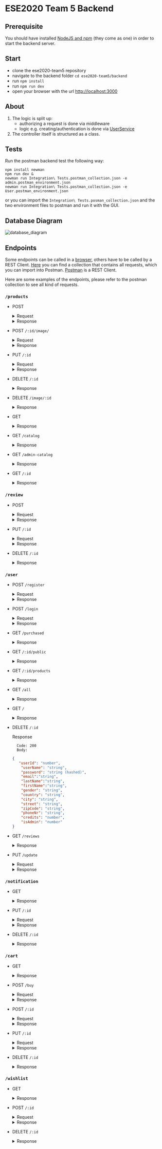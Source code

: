 # ESE2020 Team 5 Backend

## Prerequisite
You should have installed [NodeJS and npm](https://nodejs.org/en/download/) (they come as one) in order to start the backend server.

## Start
- clone the ese2020-team5 repository
- navigate to the backend folder `cd ese2020-team5/backend`
- run `npm install`
- run `npm run dev`
- open your browser with the url [http://localhost:3000](http://localhost:3000/)

## About

1. The logic is split up:
	- authorizing a request is done via middleware
	- logic e.g. creating/authentication is done via [UserService](./src/services/user.service.ts)
2. The controller itself is structured as a class.

## Tests

Run the postman backend test the following way:

```
npm install newman
npm run dev &
newman run Integration\ Tests.postman_collection.json -e admin.postman_environment.json
newman run Integration\ Tests.postman_collection.json -e User.postman_environment.json
```

or you can import the `Integration\ Tests.posman_collection.json` and the two environment files to postman and run it with the GUI.

## Database Diagram

![database_diagram](../documentation/Database-v2.jpg)

## Endpoints
Some endpoints can be called in a [browser](http://localhost:3000), others have to be called by a REST Client. [Here](./postman_collection) you can find a collection that contains all requests, which you can import into Postman. [Postman](https://www.postman.com/) is a REST Client.

Here are some examples of the endpoints, please refer to the postman collection to see all kind of requests.

### `/products`
- POST

	<details>
		<summary>Request</summary>

	```json
		{
      "title": "string",
      "type": "number",
      "description": "string",
      "location": "string",
      "sellOrLend": "number",
      "price": "number",
      "priceKind": "number",
      "status": "number",
      "deliverable": "number",
      "approved": "number",
      "userId": "number"
		}
	```

	</details>


	<details>
		<summary>Response</summary>

		Code: 200
		Body:

	```json
	{
	"productId": "number",
    "title": "string",
    "type": "number",
    "description": "string",
    "location": "string",
    "sellOrLend": "number",
    "price": "number",
    "priceKind": "number",
    "amount": "number",
    "status": "number",
    "deliverable": "number",
    "approved": "number",
    "userId": "number"
	}
	```
</details>

- POST `/:id/image/`

	<details>
		<summary>Request</summary>

	```json
		{
      "filename": "string"
		}
	```

	</details>


	<details>
		<summary>Response</summary>

		Code: 200
		Body:

	```json
	{
	"imageId": "number",
	"filename": "string",
	"productId": "number"
	}
	```
</details>

- PUT `/:id`

	<details>
		<summary>Request</summary>

	```json
		{
      "title": "string",
      "type": "number",
      "description": "string",
      "location": "string",
      "sellOrLend": "number",
      "price": "number",
      "priceKind": "number",
      "status": "number",
      "deliverable": "number",
      "approved": "number",
      "userId": "number"
		}
	```

	</details>


	<details>
		<summary>Response</summary>

		Code: 200
		Body:

	```json
	{
	"productId": "number",
    "title": "string",
    "type": "number",
    "description": "string",
    "location": "string",
    "sellOrLend": "number",
    "price": "number",
    "priceKind": "number",
    "amount": "number",
    "status": "number",
    "deliverable": "number",
    "approved": "number",
    "userId": "number"
	}
	```
</details>

- DELETE `/:id`<br/>
    <details>
    <summary>Response</summary>
    	Code: 200
    	Body:
    	
    		```json
        	{
        	"productId": "number",
            "title": "string",
            "type": "number",
            "description": "string",
            "location": "string",
            "sellOrLend": "number",
            "price": "number",
            "priceKind": "number",
            "amount": "number",
            "status": "number",
            "deliverable": "number",
            "approved": "number",
            "userId": "number"
        	}
        	```
    </details>
    
- DELETE `/image/:id`<br/>
    <details>
    <summary>Response</summary>
    	Code: 200
    	Body:
    	
    		```json
        	{
        	"imageId": "number",
            "filename": "string",
            "productId": "number"
        	}
        	```
    </details>
    	
    	

- GET
	<details>
		<summary>Response</summary>

		Code: 200
		Body:
	```json
    [
	     {
	          "productId": "number",
              "title": "string",
              "type": "number",
              "description": "string",
              "location": "string",
              "sellOrLend": "number",
              "price": "number",
              "priceKind": "number",
              "amount": "number",
              "status": "number",
              "deliverable": "number",
              "approved": "number",
              "userId": "number",
              "reviews": "Review[]",
              "images" : "Image[]" 
	     },
         ...
    ]
	```
	</details>

- GET `/catalog`
	<details>
		<summary>Response</summary>

		Code: 200
		Body:
	```json
	{
	"productId": "number",
    "title": "string",
    "type": "number",
    "description": "string",
    "location": "string",
    "sellOrLend": "number",
    "price": "number",
    "priceKind": "number",
    "amount": "number",
    "status": "number",
    "deliverable": "number",
    "approved": "number",
    "userId": "number",
    "reviews": "Review[]",
    "images" : "Image[]" 
	}       
    {
    ...
    }  
	```
	</details>

- GET `/admin-catalog`
	<details>
		<summary>Response</summary>

		Code: 200
		Body:
	```json
	{
	"productId": "number",
    "title": "string",
    "type": "number",
    "description": "string",
    "location": "string",
    "sellOrLend": "number",
    "price": "number",
    "priceKind": "number",
    "amount": "number",
    "status": "number",
    "deliverable": "number",
    "approved": "number",
    "userId": "number",
    "reviews": "Review[]",
    "images" : "Image[]" 
	}       
    {
    ...
    }  
	```
	</details>

- GET `/:id`
	<details>
		<summary>Response</summary>

		Code: 200
		Body:
	```json
	{
	"productId": "number",
    "title": "string",
    "type": "number",
    "description": "string",
    "location": "string",
    "sellOrLend": "number",
    "price": "number",
    "priceKind": "number",
    "amount": "number",
    "status": "number",
    "deliverable": "number",
    "approved": "number",
    "userId": "number",
    "reviews": "Review[]",
    "images" : "Image[]" 
	} 
	```
	</details>

### `/review`
- POST
	<details>
		<summary>Request</summary>

		Code: 200
		Body:
	```json
	{
    "review" : "string",
    "rating" : "number",
    "productId" : "number"
	}

	```
	</details>

	<details>
		<summary>Response</summary>

		Code: 200
		Body:
	```json
	{
	"reviewId": "number",
    "review": "string",
    "rating": "number",
    "productId": "number",
    "userId": "number"
	}

	```
	</details>

- PUT `/:id`
	<details>
		<summary>Request</summary>

		Code: 200
		Body:
	```json
	{
    "review": "string",
    "rating": "number"
	}

	```
	</details>
	<details>
		<summary>Response</summary>

		Code: 200
		Body:
	```json
	{
	"reviewId": "number",
    "review": "string",
    "rating": "number",
    "productId": "number",
    "userId": "number"
	}

	```
	</details>

- DELETE `/:id`<br>
    <details>
        <summary>Response</summary>
	    Code: 200
	    Body:
	```json
	{
	"reviewId": "number",
    "review": "string",
    "rating": "number",
    "productId": "number",
    "userId": "number"
	}

	```
	</details>

### `/user`
- POST `/register`
	<details>
		<summary>Request</summary>

		Code: 200
		Body:
	```json
	{
    "userName": "string",
    "password": "string",
    "email":"string",
    "lastName":"string",
    "firstName":"string",
    "gender": "string",
    "country": "string",
    "city": "string",
    "street": "string",
    "zipCode": "string",
    "phoneNr": "string",
    "isAdmin": "number"
	}

	```
	</details>
	<details>
		<summary>Response</summary>

		Code: 200
		Body:
	```json
	{
	"userId": "number",
	"userName": "string",
    "password": "string (hashed)",
    "email":"string",
    "lastName":"string",
    "firstName":"string",
    "gender": "string",
    "country": "string",
    "city": "string",
    "street": "string",
    "zipCode": "string",
    "phoneNr": "string",
    "credits": "number",
    "isAdmin": "number"
	}

	```
	</details>

- POST `/login`
	<details>
		<summary>Request</summary>

		Code: 200
		Body:
	```json
	{
		"userNameOrEmail":"string",
		"password":"string"
	}

	```
	</details>
	<details>
		<summary>Response</summary>

		Code: 200 || 403
		Body:
	```json
	{
	"user": {
		"userId": "number",
        "userName": "string",
        "password": "string (hashed)",
        "email":"string",
        "lastName":"string",
        "firstName":"string",
        "gender": "string",
        "country": "string",
        "city": "string",
        "street": "string",
        "zipCode": "string",
        "phoneNr": "string",
        "credits": "number",
        "isAdmin": "number"
	},
	"token":"string"
	}

	```
	</details>

- GET `/purchased`
	<details>
		<summary>Response</summary>

		Code: 200
		Body:
	```json
	[
    	     {
    	          "productId": "number",
                  "title": "string",
                  "type": "number",
                  "description": "string",
                  "location": "string",
                  "sellOrLend": "number",
                  "price": "number",
                  "priceKind": "number",
                  "amount": "number",
                  "status": "number",
                  "deliverable": "number",
                  "approved": "number",
                  "userId": "number",
                  "reviews": "Review[]",
                  "images" : "Image[]" 
    	     },
             ...
    ]

	```
	</details>

- GET `/:id/public`
	<details>
		<summary>Response</summary>

		Code: 200
		Body:
	```json
	{
		"userId": "number",
        "userName": "string",
        "isAdmin": "number"
	}
	```
	</details>

- GET `/:id/products`
	<details>
		<summary>Response</summary>

		Code: 200
		Body:
	```json
	[
    	     {
    	          "productId": "number",
                  "title": "string",
                  "type": "number",
                  "description": "string",
                  "location": "string",
                  "sellOrLend": "number",
                  "price": "number",
                  "priceKind": "number",
                  "amount": "number",
                  "status": "number",
                  "deliverable": "number",
                  "approved": "number",
                  "userId": "number",
                  "reviews": "Review[]",
                  "images" : "Image[]" 
    	     },
             ...
    ]

	```
	</details>

- GET `/all`
	<details>
		<summary>Response</summary>

		Code: 200
		Body:
	```json
	[
		{
		"userId": "number",
        "userName": "string",
        "password": "string (hashed)",
        "email":"string",
        "lastName":"string",
        "firstName":"string",
        "gender": "string",
        "country": "string",
        "city": "string",
        "street": "string",
        "zipCode": "string",
        "phoneNr": "string",
        "credits": "number",
        "isAdmin": "number"
		},
		...
	]

	```
	</details>

- GET `/`
	<details>
		<summary>Response</summary>

		Code: 200
		Body:
	```json
	{
		"userId": "number",
        "userName": "string",
        "password": "string (hashed)",
        "email":"string",
        "lastName":"string",
        "firstName":"string",
        "gender": "string",
        "country": "string",
        "city": "string",
        "street": "string",
        "zipCode": "string",
        "phoneNr": "string",
        "credits": "number",
        "isAdmin": "number"
	}
	```
	</details>

- DELETE `/:id`
    <deatails>
        <summary>Response</summary>
        
        Code: 200
        Body:
     ```json
     {
     	"userId": "number",
         "userName": "string",
         "password": "string (hashed)",
         "email":"string",
         "lastName":"string",
         "firstName":"string",
         "gender": "string",
         "country": "string",
         "city": "string",
         "street": "string",
         "zipCode": "string",
         "phoneNr": "string",
         "credits": "number",
         "isAdmin": "number"
     }
     ```
    </details>

- GET `/reviews`
    <details>
        <summary>Response</summary>
        
        Code: 200
        Body:
    ```json
    [
      {
      	"reviewId": "number",
        "review": "string",
        "rating": "number",
        "productId": "number",
        "userId": "number"
      },
    ...
    ] 
    ```
    </details>

- PUT `/update`
	<details>
		<summary>Request</summary>

		Code: 200
		Body:
	```json
	{
    "userName": "string",
    "password": "string",
    "email":"string",
    "lastName":"string",
    "firstName":"string",
    "gender": "string",
    "country": "string",
    "city": "string",
    "street": "string",
    "zipCode": "string",
    "phoneNr": "string",
    "isAdmin": "number"
	}

	```
	</details>
	<details>
		<summary>Response</summary>

		Code: 200
		Body:
	```json
	{
	"userId": "number",
	"userName": "string",
    "password": "string (hashed)",
    "email":"string",
    "lastName":"string",
    "firstName":"string",
    "gender": "string",
    "country": "string",
    "city": "string",
    "street": "string",
    "zipCode": "string",
    "phoneNr": "string",
    "credits": "number",
    "isAdmin": "number"
	}

	```
	</details>


### `/notification`

- GET
	<details>
		<summary>Response</summary>

		Code: 200
		Body:
	```json
    [
	    {
            "notificationId" : "number",
            "userId" : "number",
            "text" : "string",
            "read" : "number"
	    },
        ...
    ]
	```
	</details>


- PUT `/:id`
	<details>
		<summary>Request</summary>

		Code: 200
		Body:
	```json
	{
    "read": "number"
	}

	```
	</details>
	<details>
		<summary>Response</summary>

		Code: 200
		Body:
	```json
	{
	"notificationId" : "number",
    "userId" : "number",
    "text" : "string",
    "read" : "number"
	}

	```
	</details>

- DELETE `/:id`<br>
    <details>
        <summary>Response</summary>
	    Code: 200
	    Body:
	```json
	{
	"notificationId" : "number",
    "userId" : "number",
    "text" : "string",
    "read" : "number"
	}

	```
	</details>

### `/cart`
- GET
	<details>
		<summary>Response</summary>

		Code: 200
		Body:
	```json
    [
	    {
            "id" : "number",
            "buyerId" : "number",
            "productId" : "number",
            "amountOrTime" : "number"
	    },
        ...
    ]
	```
	</details>

- POST `/buy`
    <details>
    	<summary>Request</summary>
    
    		Code: 200
    		Body:
    	```json
    	{
        "country": "string",
        "city": "string",
        "street": "string",
        "zipCode": "string"
    	}
    
    	```
    </details>
    
	<details>
		<summary>Response</summary>

		Code: 200
		Body:
	```
	OK
	```
	</details>

- POST `/:id`
	<details>
		<summary>Request</summary>

		Code: 200
		Body:
	```json
	{
    "amountOrTime": "number"
	}

	```
	</details>
	<details>
		<summary>Response</summary>

		Code: 200
		Body:
	```json
	{
	"id" : "number",
    "buyerId" : "number",
    "productId" : "number",
    "amountOrTime" : "number"
	}

	```
	</details>

- PUT `/:id`
	<details>
		<summary>Request</summary>

		Code: 200
		Body:
	```json
	{
    "amountOrTime": "number"
	}

	```
	</details>
	<details>
		<summary>Response</summary>

		Code: 200
		Body:
	```json
	{
	"id" : "number",
    "buyerId" : "number",
    "productId" : "number",
    "amountOrTime" : "number"
	}

	```
	</details>

- DELETE `/:id`<br>
    <details>
        <summary>Response</summary>
	    Code: 200
	    Body:
	```json
	{
	"id" : "number",
    "buyerId" : "number",
    "productId" : "number",
    "amountOrTime" : "number"
	}

	```
	</details>

### `/wishlist`
- GET
	<details>
		<summary>Response</summary>

		Code: 200
		Body:
	```json
    [
	    {
            "id" : "number",
            "buyerId" : "number",
            "productId" : "number"
	    },
        ...
    ]
	```
	</details>

- POST `/:id`
	<details>
		<summary>Request</summary>

		Code: 200
		Body:
	```json
	{
    "amountOrTime": "number"
	}

	```
	</details>
	<details>
		<summary>Response</summary>

		Code: 200
		Body:
	```json
	{
	"id" : "number",
    "buyerId" : "number",
    "productId" : "number"
	}

	```
	</details>

- DELETE `/:id`<br>
    <details>
        <summary>Response</summary>
	    Code: 200
	    Body:
	```json
	{
	"id" : "number",
    "buyerId" : "number",
    "productId" : "number"
	}

	```
	</details>
